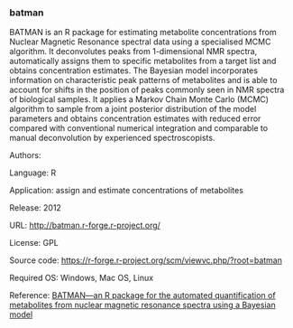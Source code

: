 ### batman

BATMAN is an R package for estimating metabolite concentrations from Nuclear Magnetic Resonance spectral data using a specialised MCMC algorithm. It deconvolutes peaks from 1-dimensional NMR spectra, automatically assigns them to specific metabolites from a target list and obtains concentration estimates. The Bayesian model incorporates information on characteristic peak patterns of metabolites and is able to account for shifts in the position of peaks commonly seen in NMR spectra of biological samples. It applies a Markov Chain Monte Carlo (MCMC) algorithm to sample from a joint posterior distribution of the model parameters and obtains concentration estimates with reduced error compared with conventional numerical integration and comparable to manual deconvolution by experienced spectroscopists.

Authors: 

Language: R

Application: assign and estimate concentrations of metabolites

Release: 2012

URL: http://batman.r-forge.r-project.org/

License: GPL

Source code: https://r-forge.r-project.org/scm/viewvc.php/?root=batman

Required OS: Windows, Mac OS, Linux

Reference: [BATMAN—an R package for the automated quantification of metabolites from nuclear magnetic resonance spectra using a Bayesian model](https://doi.org/10.1093/bioinformatics/bts308)


